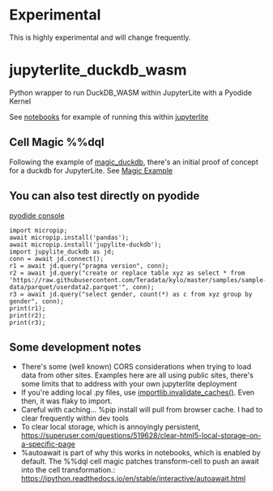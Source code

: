 # Experimental
This is highly experimental and will change frequently. 

# jupyterlite_duckdb_wasm
Python wrapper to run DuckDB_WASM within JupyterLite with a Pyodide Kernel

See [notebooks](https://github.com/iqmo-org/jupylite_duckdb/tree/main/notebooks) for example of running this within [jupyterlite](https://jupyter.org/try-jupyter/lab/)

## Cell Magic %%dql
Following the example of [magic_duckdb](https://github.com/iqmo-org/magic_duckdb), there's an initial proof of concept for a duckdb for JupyterLite. 
See [Magic Example](https://github.com/iqmo-org/jupylite_duckdb/blob/main/notebooks/examples_magics.ipynb)

## You can also test directly on pyodide

[pyodide console](https://pyodide.org/en/stable/console.html)

```
import micropip;
await micropip.install('pandas');
await micropip.install('jupylite-duckdb');
import jupylite_duckdb as jd;
conn = await jd.connect();
r1 = await jd.query("pragma version", conn);
r2 = await jd.query("create or replace table xyz as select * from 'https://raw.githubusercontent.com/Teradata/kylo/master/samples/sample-data/parquet/userdata2.parquet'", conn);
r3 = await jd.query("select gender, count(*) as c from xyz group by gender", conn);
print(r1);
print(r2);
print(r3);
```


## Some development notes
- There's some (well known) CORS considerations when trying to load data from other sites. Examples here are all using public sites, there's some limits that to address with your own jupyterlite deployment 
- If you're adding local .py files, use [importlib.invalidate_caches()](https://pyodide.org/en/stable/usage/faq.html#why-can-t-i-import-a-file-i-just-wrote-to-the-file-system). Even then, it was flaky to import.
- Careful with caching... %pip install will pull from browser cache. I had to clear frequently within dev tools
- To clear local storage, which is annoyingly persistent, https://superuser.com/questions/519628/clear-html5-local-storage-on-a-specific-page
- %autoawait is part of why this works in notebooks, which is enabled by default. The %%dql cell magic patches transform-cell to push an await into the cell transformation.: https://ipython.readthedocs.io/en/stable/interactive/autoawait.html
